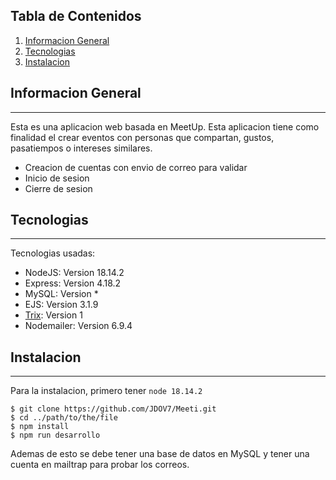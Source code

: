 ## Tabla de Contenidos
1. [Informacion General](#informacion-general)
2. [Tecnologias](#tecnologias)
3. [Instalacion](#instalacion)
## Informacion General
***
Esta es una aplicacion web basada en MeetUp.
Esta aplicacion tiene como finalidad el crear eventos con personas que compartan, gustos, pasatiempos o intereses similares.
* Creacion de cuentas con envio de correo para validar
* Inicio de sesion
* Cierre de sesion

## Tecnologias
***
Tecnologias usadas:
* NodeJS: Version 18.14.2
* Express: Version 4.18.2
* MySQL: Version *
* EJS: Version 3.1.9
* [Trix](https://github.com/basecamp/trix/tree/custom-elements-v1): Version 1
* Nodemailer: Version 6.9.4

## Instalacion
***
Para la instalacion, primero tener ```node 18.14.2```
```
$ git clone https://github.com/JDOV7/Meeti.git
$ cd ../path/to/the/file
$ npm install
$ npm run desarrollo
```
Ademas de esto se debe tener una base de datos en MySQL y tener una cuenta en mailtrap para probar los correos.
